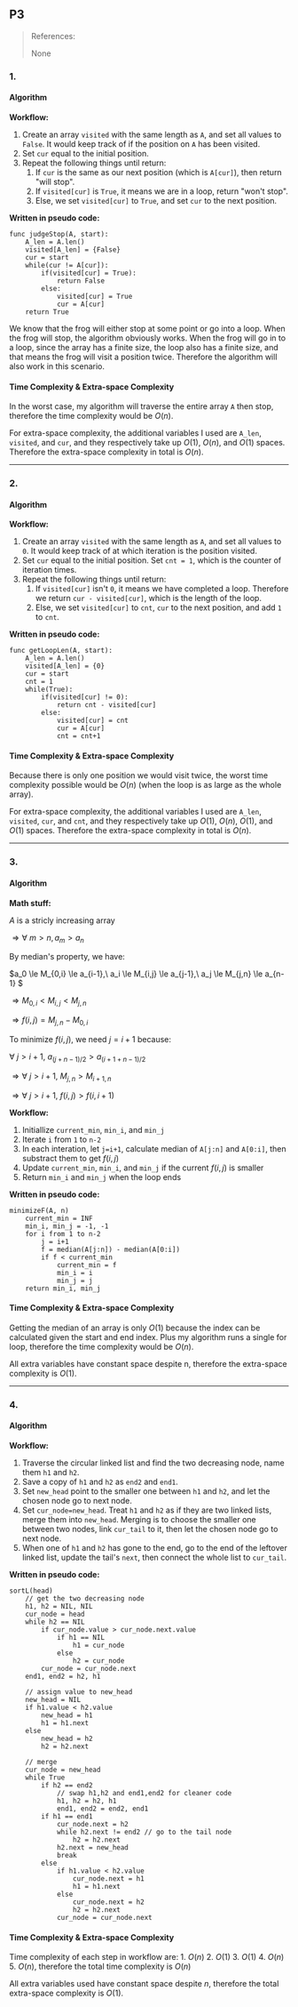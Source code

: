## P3

> References:
>
> None

### 1.

#### Algorithm

**Workflow:**

1. Create an array `visited` with the same length as `A`, and set all values to `False`. It would keep track of if the position on `A` has been visited.
2. Set `cur` equal to the initial position.
3. Repeat the following things until return:
   1. If `cur` is the same as our next position (which is `A[cur]`), then return "will stop".
   2. If `visited[cur]` is `True`, it means we are in a loop, return "won't stop".
   3. Else, we set `visited[cur]` to `True`, and set `cur` to the next position.

**Written in pseudo code:**

```pseudocode
func judgeStop(A, start):
	A_len = A.len()
	visited[A_len] = {False}
	cur = start
	while(cur != A[cur]):
		if(visited[cur] = True):
			return False
		else:
			visited[cur] = True
			cur = A[cur]
	return True
```

We know that the frog will either stop at some point or go into a loop. When the frog will stop, the algorithm obviously works. When the frog will go in to a loop, since the array has a finite size, the loop also has a finite size, and that means the frog will visit a position twice. Therefore the algorithm will also work in this scenario.

#### Time Complexity & Extra-space Complexity

In the worst case, my algorithm will traverse the entire array `A` then stop, therefore the time complexity would be $O(n)$.

For extra-space complexity, the additional variables I used are `A_len`, `visited`, and `cur`, and they respectively take up $O(1)$, $O(n)$, and $O(1)$ spaces. Therefore the extra-space complexity in total is $O(n)$.

---

### 2.

#### Algorithm

**Workflow:**

1. Create an array `visited` with the same length as `A`, and set all values to `0`. It would keep track of at which iteration is the position visited.
2. Set `cur` equal to the initial position. Set `cnt = 1`, which is the counter of iteration times.
3. Repeat the following things until return:
   1. If `visited[cur]` isn't `0`, it means we have completed a loop. Therefore we return `cur - visited[cur]`, which is the length of the loop.
   2. Else, we set `visited[cur]` to `cnt`, `cur` to the next position, and add `1` to `cnt`.

**Written in pseudo code:**

```pseudocode
func getLoopLen(A, start):
	A_len = A.len()
	visited[A_len] = {0}
	cur = start
	cnt = 1
	while(True):
		if(visited[cur] != 0):
			return cnt - visited[cur]
		else:
			visited[cur] = cnt
			cur = A[cur]
			cnt = cnt+1
```

#### Time Complexity & Extra-space Complexity

Because there is only one position we would visit twice, the worst time complexity possible would be $O(n)$ (when the loop is as large as the whole array).

For extra-space complexity, the additional variables I used are `A_len`, `visited`, `cur`, and `cnt`, and they respectively take up $O(1)$, $O(n)$, $O(1)$, and $O(1)$ spaces. Therefore the extra-space complexity in total is $O(n)$.

---

### 3.

#### Algorithm

**Math stuff:**

$A$ is a stricly increasing array

$\Rightarrow \forall\ m>n, a_m > a_n$

By median's property, we have:

$a_0 \le M_{0,i} \le a_{i-1},\ a_i \le M_{i,j} \le a_{j-1},\ a_j \le M_{j,n} \le a_{n-1} $

$\Rightarrow M_{0,i}<M_{i,j}<M_{j,n}$

$\Rightarrow f(i,j) = M_{j,n}-M_{0,i}$

To minimize $f(i,j)$, we need $j=i+1$ because:

$\forall\ j > i+1,\ a_{(j+n-1)/2} > a_{(i+1+n-1)/2}$

$\Rightarrow \forall\ j>i+1,\ M_{j,n} > M_{i+1,n}$

$\Rightarrow \forall\ j>i+1,\ f(i,j) > f(i,i+1)$

**Workflow:**

1. Initiallize `current_min`, `min_i`, and `min_j`
2. Iterate `i` from `1` to `n-2`
3. In each interation, let `j=i+1`, calculate median of `A[j:n]` and `A[0:i]`, then substract them to get $f(i, j)$
4. Update `current_min`, `min_i`, and `min_j` if the current $f(i, j)$ is smaller
5. Return `min_i` and `min_j` when the loop ends

**Written in pseudo code:**

```pseudocode
minimizeF(A, n)
	current_min = INF
	min_i, min_j = -1, -1
	for i from 1 to n-2
		j = i+1
		f = median(A[j:n]) - median(A[0:i])
		if f < current_min
			current_min = f
			min_i = i
			min_j = j
	return min_i, min_j
```

#### Time Complexity & Extra-space Complexity

Getting the median of an array is only $O(1)$ because the index can be calculated given the start and end index. Plus my algorithm runs a single for loop, therefore the time complexity would be $O(n)$.

All extra variables have constant space despite n, therefore the extra-space complexity is $O(1)$.

---

### 4.

#### Algorithm

**Workflow:**

1. Traverse the circular linked list and find the two decreasing node, name them `h1` and `h2`.
2. Save a copy of `h1` and `h2` as `end2` and `end1`.
3. Set `new_head` point to the smaller one between `h1` and `h2`, and let the chosen node go to next node.
4. Set `cur_node=new_head`. Treat `h1` and `h2` as if they are two linked lists, merge them into `new_head`. Merging is to choose the smaller one between two nodes, link `cur_tail` to it, then let the chosen node go to next node.
5. When one of `h1` and `h2` has gone to the end, go to the end of the leftover linked list, update the tail's `next`, then connect the whole list to `cur_tail`.

**Written in pseudo code:**

```pseudocode
sortL(head)
	// get the two decreasing node
	h1, h2 = NIL, NIL
	cur_node = head
	while h2 == NIL
		if cur_node.value > cur_node.next.value
			if h1 == NIL
				h1 = cur_node
			else
				h2 = cur_node
		cur_node = cur_node.next
	end1, end2 = h2, h1
	
	// assign value to new_head
	new_head = NIL
	if h1.value < h2.value
		new_head = h1
		h1 = h1.next
	else
		new_head = h2
		h2 = h2.next
	
	// merge
	cur_node = new_head
	while True
		if h2 == end2
			// swap h1,h2 and end1,end2 for cleaner code
			h1, h2 = h2, h1
			end1, end2 = end2, end1
		if h1 == end1
			cur_node.next = h2
			while h2.next != end2 // go to the tail node
				h2 = h2.next
			h2.next = new_head
			break
		else
			if h1.value < h2.value
				cur_node.next = h1
				h1 = h1.next
			else
				cur_node.next = h2
				h2 = h2.next
			cur_node = cur_node.next
```

#### Time Complexity & Extra-space Complexity

Time complexity of each step in workflow are: 1. $O(n)$  2. $O(1)$  3. $O(1)$  4. $O(n)$  5. $O(n)$, therefore the total time complexity is $O(n)$

All extra variables used have constant space despite $n$, therefore the total extra-space complexity is $O(1)$.